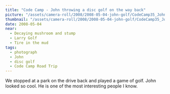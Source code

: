 ```yaml
---
title: "Code Camp - John throwing a disc golf on the way back"
picture: "/assets/camera-roll/2008/2008-05-04-john-golf/CodeCamp35_JohnGolf.jpg"
thumbnail: "/assets/camera-roll/2008/2008-05-04-john-golf/CodeCamp35_JohnGolf-thumbnail.jpg"
date: 2008-05-04
near:
  - Decaying mushroom and stump
  - Larry Golf
  - Tire in the mud
tags:
  - photograph
  - John
  - disc golf
  - Code Camp Road Trip
---
```

We stopped at a park on the drive back and played a game of golf. John looked so cool. He is one of the most interesting people I know.